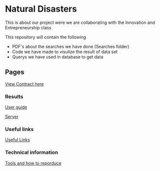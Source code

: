 # Natural Disasters

This is about our project were we are collaborating with the Innovation and Entrepreneurship class

This repository will contain the following

  * PDF's about the searches we have done (Searches folder)
  * Code we have made to visulize the result of data set
  * Querys we have used in database to get data
  
## Pages

[View Contract here](https://bi-bees.github.io/natural_disasters/Contract)

### Results

[User guide](https://bi-bees.github.io/natural_disasters/User_documentation)

[Server](http://178.128.207.173:5001/)

### Useful links
[Useful Links](https://bi-bees.github.io/natural_disasters/Useful%20links)

### Technical information
[Tools and how to reporduce](https://bi-bees.github.io/natural_disasters/Technical_documentation)
